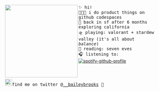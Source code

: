 <img align="left" width="240" src="https://i.postimg.cc/jSbsYbgK/octocat-1607474030530.png"> <samp> ✨ hi! <br>
  👩🏼‍💻 i do product things on github codespaces<br> 
  🌁 back in sf after 6 months exploring california <br>
  🛸 playing: valorant + stardew valley (it's all about _balance_)<br>
  📖 reading: seven eves <br> 
  🎧 listening to: <br> </samp>
[![spotify-github-profile](https://spotify-github-profile.vercel.app/api/view?uid=22thftxib35zraloo4ct2unwa&cover_image=true&theme=natemoo-re)](https://github.com/kittinan/spotify-github-profile) <br>
<br><br><br>
<samp><img src="https://img.icons8.com/color/2x/twitter.png" width="23">find me on twitter [@__baileybrooks](https://www.twitter.com/__baileybrooks) 💭


